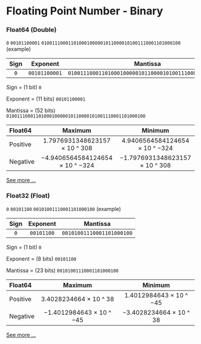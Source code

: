 # Floating Point Number - Binary

### Float64 (Double)

`0` `00101100001` `0100111000110100010000010110000101001110001101000100` (example)

| Sign  | Exponent      | Mantissa                                               |
| :---: | :-----------: | :----------------------------------------------------: |
| `0`   | `00101100001` | `0100111000110100010000010110000101001110001101000100` |

Sign     = (1 bit) `0`

Exponent = (11 bits) `00101100001`

Mantissa = (52 bits) `0100111000110100010000010110000101001110001101000100`

| Float64  | Maximum                         | Minimum                        |
| :------- | :-----------------------------: | :----------------------------: |
| Positive | 1.7976931348623157 × 10 ^ 308   | 4.9406564584124654 × 10 ^ −324 |
| Negative | −4.9406564584124654 × 10 ^ −324 | −1.7976931348623157 × 10 ^ 308 |

[See more ...](https://en.wikipedia.org/wiki/Double-precision_floating-point_format)

### Float32 (Float)

`0` `00101100` `00101001110001101000100` (example)

| Sign  | Exponent   | Mantissa                  |
| :---: | :--------: | :-----------------------: |
| `0`   | `00101100` | `00101001110001101000100` |

Sign     = (1 bit) `0`

Exponent = (8 bits) `00101100`

Mantissa = (23 bits) `00101001110001101000100`

| Float64  | Maximum                  | Minimum                 |
| :------- | :----------------------: | :---------------------: |
| Positive | 3.4028234664 × 10 ^ 38   | 1.4012984643 × 10 ^ −45 |
| Negative | −1.4012984643 × 10 ^ −45 | −3.4028234664 × 10 ^ 38 |

[See more ...](https://en.wikipedia.org/wiki/Single-precision_floating-point_format)
